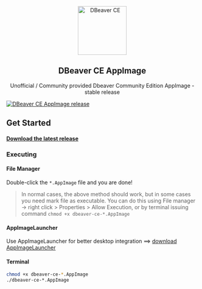 <p align="center"><img src="https://dbeaver.io/wp-content/uploads/2015/09/beaver-head.png" alt="DBeaver CE" width=128 height=128></p>
<h2 align="center">DBeaver CE AppImage</h2>
<p align="center">Unofficial / Community provided Dbeaver Community Edition AppImage - stable release</p>

[![DBeaver CE AppImage release](https://github.com/valicm/dbeaver-ce-appimage/actions/workflows/release.yml/badge.svg?branch=main)](https://github.com/valicm/dbeaver-ce-appimage/actions/workflows/release.yml)

## Get Started

#### [Download the latest release](https://github.com/valicm/dbeaver-ce-appimage/releases/latest)

### Executing
#### File Manager
Double-click the `*.AppImage` file and you are done!

> In normal cases, the above method should work, but in some cases you 
> need mark file as executable. You can do this using File manager -> right click > Properties > Allow Execution,
> or by terminal issuing command `chmod +x dbeaver-ce-*.AppImage`

#### AppImageLauncher
Use AppImageLauncher for better desktop integration ==> [download AppImageLauncher](https://github.com/TheAssassin/AppImageLauncher)

#### Terminal
```bash
chmod +x dbeaver-ce-*.AppImage
./dbeaver-ce-*.AppImage
```
